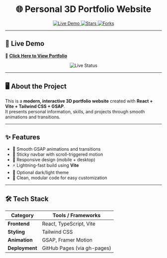 
<h1 align="center">🌐 Personal 3D Portfolio Website</h1>

<p align="center">
  <a href="https://Rakhi8076.github.io/portfolio" target="_blank">
    <img src="https://img.shields.io/badge/Live%20Demo-Click%20Here-blueviolet?style=for-the-badge&logo=vercel" alt="Live Demo"/>
  </a>
  <a href="https://github.com/Rakhi8076/portfolio" target="_blank">
    <img src="https://img.shields.io/github/stars/Rakhi8076/portfolio?color=ff69b4&style=for-the-badge" alt="Stars"/>
  </a>
  <a href="https://github.com/Rakhi8076/portfolio/fork" target="_blank">
    <img src="https://img.shields.io/github/forks/Rakhi8076/portfolio?color=00C853&style=for-the-badge" alt="Forks"/>
  </a>
</p>

---

## 🚀 Live Demo  
🔗 **[Click Here to View Portfolio](https://Rakhi8076.github.io/portfolio)**  

<p align="center">
  <img src="https://img.shields.io/badge/Status-LIVE-brightgreen?style=for-the-badge&logo=githubpages" alt="Live Status"/>
</p>

---

## 🖥️ About the Project
This is a **modern, interactive 3D portfolio website** created with **React + Vite + Tailwind CSS + GSAP**.  
It presents personal information, skills, and projects through smooth animations and transitions.

---

## ✨ Features
- 🎨 Smooth GSAP animations and transitions  
- 🧭 Sticky navbar with scroll-triggered motion  
- 📱 Responsive design (mobile + desktop)  
- ⚡ Lightning-fast build using **Vite**  
- 🌙 Optional dark/light theme  
- 🧠 Clean, modular code for easy customization  

---

## 🛠️ Tech Stack

| Category | Tools / Frameworks |
|-----------|--------------------|
| **Frontend** | React, TypeScript, Vite |
| **Styling** | Tailwind CSS |
| **Animation** | GSAP, Framer Motion |
| **Deployment** | GitHub Pages (via gh-pages) |
